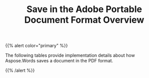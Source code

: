﻿---
title: Save in the Adobe Portable Document Format Overview
description: "Aspose.Words for Java allows you to work with different features supported when saving to PDF format."
type: docs
weight: 90
url: /java/save-in-the-adobe-portable-document-format-overview/
---

{{% alert color="primary" %}} 

The following tables provide implementation details about how Aspose.Words saves a document in the PDF format.

{{% /alert %}}
